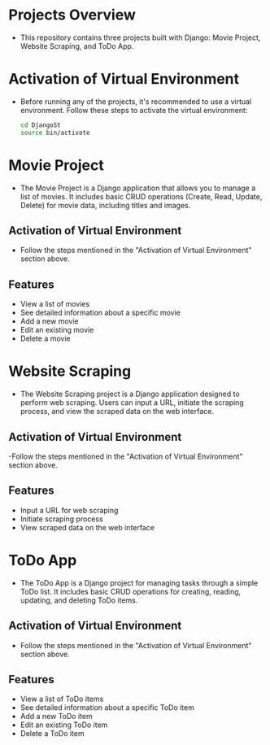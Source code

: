 # **Projects Overview**
- This repository contains three projects built with Django: Movie Project, Website Scraping, and ToDo App.

# Activation of Virtual Environment
- Before running any of the projects, it's recommended to use a virtual environment. Follow these steps to activate the virtual environment:
  ```bash
  cd DjangoSt
  source bin/activate

# Movie Project
- The Movie Project is a Django application that allows you to manage a list of movies. It includes basic CRUD operations (Create, Read, Update, Delete) for movie data, including titles and images.

## Activation of Virtual Environment
- Follow the steps mentioned in the "Activation of Virtual Environment" section above.

## Features
- View a list of movies
- See detailed information about a specific movie
- Add a new movie
- Edit an existing movie
- Delete a movie

# Website Scraping
- The Website Scraping project is a Django application designed to perform web scraping. Users can input a URL, initiate the scraping process, and view the scraped data on the web interface.

## Activation of Virtual Environment
-Follow the steps mentioned in the "Activation of Virtual Environment" section above.

## Features
- Input a URL for web scraping
- Initiate scraping process
- View scraped data on the web interface


# ToDo App
- The ToDo App is a Django project for managing tasks through a simple ToDo list. It includes basic CRUD operations for creating, reading, updating, and deleting ToDo items.

## Activation of Virtual Environment
- Follow the steps mentioned in the "Activation of Virtual Environment" section above.

## Features
- View a list of ToDo items
- See detailed information about a specific ToDo item
- Add a new ToDo item
- Edit an existing ToDo item
- Delete a ToDo item
